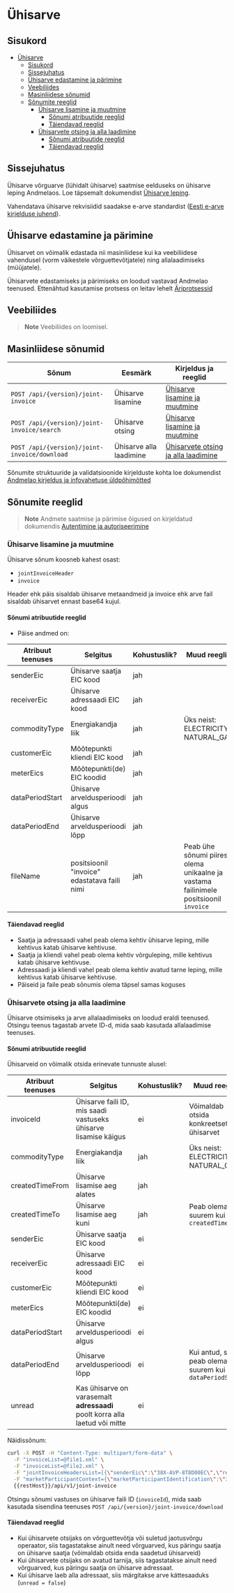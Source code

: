 # Ühisarve

## Sisukord

- [Ühisarve](#ühisarve)
  - [Sisukord](#sisukord)
  - [Sissejuhatus](#sissejuhatus)
  - [Ühisarve edastamine ja pärimine](#ühisarve-edastamine-ja-pärimine)
  - [Veebiliides](#veebiliides)
  - [Masinliidese sõnumid](#masinliidese-sõnumid)
  - [Sõnumite reeglid](#sõnumite-reeglid)
    - [Ühisarve lisamine ja muutmine](#ühisarve-lisamine-ja-muutmine)
      - [Sõnumi atribuutide reeglid](#sõnumi-atribuutide-reeglid)
      - [Täiendavad reeglid](#täiendavad-reeglid)
    - [Ühisarvete otsing ja alla laadimine](#ühisarvete-otsing-ja-alla-laadimine)
      - [Sõnumi atribuutide reeglid](#sõnumi-atribuutide-reeglid-1)
      - [Täiendavad reeglid](#täiendavad-reeglid-1)

## Sissejuhatus

Ühisarve võrguarve (lühidalt ühisarve) saatmise eelduseks on ühisarve leping Andmelaos. Loe täpsemalt dokumendist [Ühisarve leping](06.7-yhisarve-leping.md).

Vahendatava ühisarve rekvisiidid saadakse e-arve standardist ([Eesti e-arve kirjelduse juhend](https://media.voog.com/0000/0042/1620/files/Eesti_e-arve_kirjelduse_juhend_E_arve_saatmine%20ja%20presenteeerimine%20pangas_ver_1_0.pdf)).

## Ühisarve edastamine ja pärimine

Ühisarvet on võimalik edastada nii masinliidese kui ka veebiliidese vahendusel (vorm väikestele võrguettevõtjatele) ning allalaadimiseks (müüjatele).

Ühisarvete edastamiseks ja pärimiseks on loodud vastavad Andmelao teenused. Ettenähtud kasutamise protsess on leitav lehelt [Äriprotsessid](02-äriprotsessid.md#ühisarve-haldus)

## Veebiliides

> **Note**
> Veebiliides on loomisel.

## Masinliidese sõnumid

| Sõnum                                        | Eesmärk                  | Kirjeldus ja reeglid                                                          |
| -------------------------------------------- | ------------------------ | ----------------------------------------------------------------------------- |
| `POST /api/{version}/joint-invoice`          | Ühisarve lisamine       | [Ühisarve lisamine ja muutmine](#ühisarve-lisamine-ja-muutmine)             |
| `POST /api/{version}/joint-invoice/search`   | Ühisarve otsing         | [Ühisarve lisamine ja muutmine](#ühisarve-lisamine-ja-muutmine)             |
| `POST /api/{version}/joint-invoice/download` | Ühisarve alla laadimine | [Ühisarvete otsing ja alla laadimine](#ühisarvete-otsing-ja-alla-laadimine) |

Sõnumite struktuuride ja validatsioonide kirjelduste kohta loe dokumendist [Andmelao kirjeldus ja infovahetuse üldpõhimõtted](01-avp-kirjeldus-ja-infovahetuse-yldpohimotted.md)

## Sõnumite reeglid

> **Note**
> Andmete saatmise ja pärimise õigused on kirjeldatud dokumendis [Autentimine ja autoriseerimine](03-autentimine-ja-autoriseerimine.md)

### Ühisarve lisamine ja muutmine

Ühisarve sõnum koosneb kahest osast:

- `jointInvoiceHeader`
- `invoice`

Header ehk päis sisaldab ühisarve metaandmeid ja invoice ehk arve fail sisaldab ühisarvet ennast base64 kujul.

#### Sõnumi atribuutide reeglid

- Päise andmed on:

| Atribuut teenuses | Selgitus                                     | Kohustuslik? | Muud reeglid                           |
| ----------------- | -------------------------------------------- | ------------ | -------------------------------------- |
| senderEic         | Ühisarve saatja EIC kood                     | jah          |                                        |
| receiverEic       | Ühisarve adressaadi EIC kood                 | jah          |                                        |
| commodityType     | Energiakandja liik                           | jah          | Üks neist: ELECTRICITY, NATURAL_GAS    |
| customerEic       | Mõõtepunkti kliendi EIC kood                 | jah          |                                        |
| meterEics         | Mõõtepunkti(de) EIC koodid                   | jah          |                                        |
| dataPeriodStart   | Ühisarve arveldusperioodi algus              | jah          |                                        |
| dataPeriodEnd     | Ühisarve arveldusperioodi lõpp               | jah          |                                        |
| fileName          | positsioonil "invoice" edastatava faili nimi | jah          | Peab ühe sõnumi piires olema unikaalne ja vastama failinimele positsioonil `invoice` |

#### Täiendavad reeglid

- Saatja ja adressaadi vahel peab olema kehtiv ühisarve leping, mille kehtivus katab ühisarve kehtivuse.
- Saatja ja kliendi vahel peab olema kehtiv võrguleping, mille kehtivus katab ühisarve kehtivuse.
- Adressaadi ja kliendi vahel peab olema kehtiv avatud tarne leping, mille kehtivus katab ühisarve kehtivuse.
- Päiseid ja faile peab sõnumis olema täpsel samas koguses

### Ühisarvete otsing ja alla laadimine

Ühisarve otsimiseks ja arve allalaadimiseks on loodud eraldi teenused. Otsingu teenus tagastab arvete ID-d, mida saab kasutada allalaadimise teenuses.

#### Sõnumi atribuutide reeglid

Ühisarveid on võimalik otsida erinevate tunnuste alusel:

| Atribuut teenuses | Selgitus                                                                    | Kohustuslik? | Muud reeglid                                            |
| ----------------- | --------------------------------------------------------------------------- | ------------ | ------------------------------------------------------- |
| invoiceId         | Ühisarve faili ID, mis saadi vastuseks ühisarve lisamise käigus             | ei           | Võimaldab otsida konkreetset ühisarvet                  |
| commodityType     | Energiakandja liik                                                          | jah          | Üks neist: ELECTRICITY, NATURAL_GAS                     |
| createdTimeFrom   | Ühisarve lisamise aeg alates                                                | jah          |                                                         |
| createdTimeTo     | Ühisarve lisamise aeg kuni                                                  | jah          | Peab olema suurem kui `createdTimeFrom`                 |
| senderEic         | Ühisarve saatja EIC kood                                                    | ei           |                                                         |
| receiverEic       | Ühisarve adressaadi EIC kood                                                | ei           |                                                         |
| customerEic       | Mõõtepunkti kliendi EIC kood                                                | ei           |                                                         |
| meterEics         | Mõõtepunkti(de) EIC koodid                                                  | ei           |                                                         |
| dataPeriodStart   | Ühisarve arveldusperioodi algus                                             | ei           |                                                         |
| dataPeriodEnd     | Ühisarve arveldusperioodi lõpp                                              | ei           | Kui antud, siis peab olema suurem kui `dataPeriodStart` |
| unread            | Kas ühisarve on varasemalt **adressaadi** poolt korra alla laetud või mitte | ei           |                                                         |

Näidissõnum:

```bash
curl -X POST -H "Content-Type: multipart/form-data" \
  -F "invoiceList=@file1.xml" \
  -F "invoiceList=@file2.xml" \
  -F "jointInvoiceHeadersList=[{\"senderEic\":\"38X-AVP-8T8D00EC\",\"receiverEic\":\"38X-AVP-1G0G00E7\",\"customerEic\":\"38X-PP-03712673A\",\"commodityType\":\"ELECTRICITY\",\"meterEics\":[\"38Z-EE-CS-0041-X\",\"38Z-EE-CS-004Z-5\"],\"dataPeriodStart\":\"2023-10-03T22:00:00Z\",\"dataPeriodEnd\":\"2023-11-06T23:00:00Z\",\"fileName\":\"file1\"},{\"senderEic\":\"38X-AVP-8T8D00EC\",\"receiverEic\":\"38X-AVP-1G0G00E7\",\"customerEic\":\"38X-PP-03712673A\",\"commodityType\":\"ELECTRICITY\",\"meterEics\":[\"38Z-EE-CS-0041-X\",\"38Z-EE-CS-004Z-5\"],\"dataPeriodStart\":\"2023-10-03T22:00:00Z\",\"dataPeriodEnd\":\"2023-11-06T23:00:00Z\",\"fileName\":\"file2\"}]" \
  -F "marketParticipantContext={\"marketParticipantIdentification\":\"38X-AVP-UQLB00EB\",\"marketParticipantRole\":\"GRID_OPERATOR\",\"commodityType\":\"ELECTRICITY\"}" \
  {{restHost}}/api/v1/joint-invoice
```

Otsingu sõnumi vastuses on ühisarve faili ID (`invoiceId`), mida saab kasutada sisendina teenuses `POST /api/{version}/joint-invoice/download`

#### Täiendavad reeglid

- Kui ühisarvete otsijaks on võrguettevõtja või suletud jaotusvõrgu operaator, siis tagastatakse ainult need võrguarved, kus päringu saatja on ühisarve saatja (võimaldab otsida enda saadetud ühisarveid)
- Kui ühisarvete otsijaks on avatud tarnija, siis tagastatakse ainult need võrguarved, kus päringu saatja on ühisarve adressaat.
- Kui ühisarve laeb alla adressaat, siis märgitakse arve kättesaaduks (`unread = false`)
